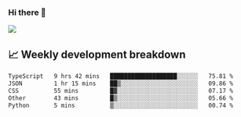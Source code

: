 ### Hi there 👋
<img align="center" src="https://github-readme-stats.vercel.app/api?username=Tumao727&show_icons=true&hide_title=true&theme=dracula" />


## 📈 Weekly development breakdown
<!--START_SECTION:waka-->

```txt
TypeScript   9 hrs 42 mins   ███████████████████░░░░░░   75.81 %
JSON         1 hr 15 mins    ██▒░░░░░░░░░░░░░░░░░░░░░░   09.86 %
CSS          55 mins         █▓░░░░░░░░░░░░░░░░░░░░░░░   07.17 %
Other        43 mins         █▒░░░░░░░░░░░░░░░░░░░░░░░   05.66 %
Python       5 mins          ▒░░░░░░░░░░░░░░░░░░░░░░░░   00.74 %
```

<!--END_SECTION:waka-->